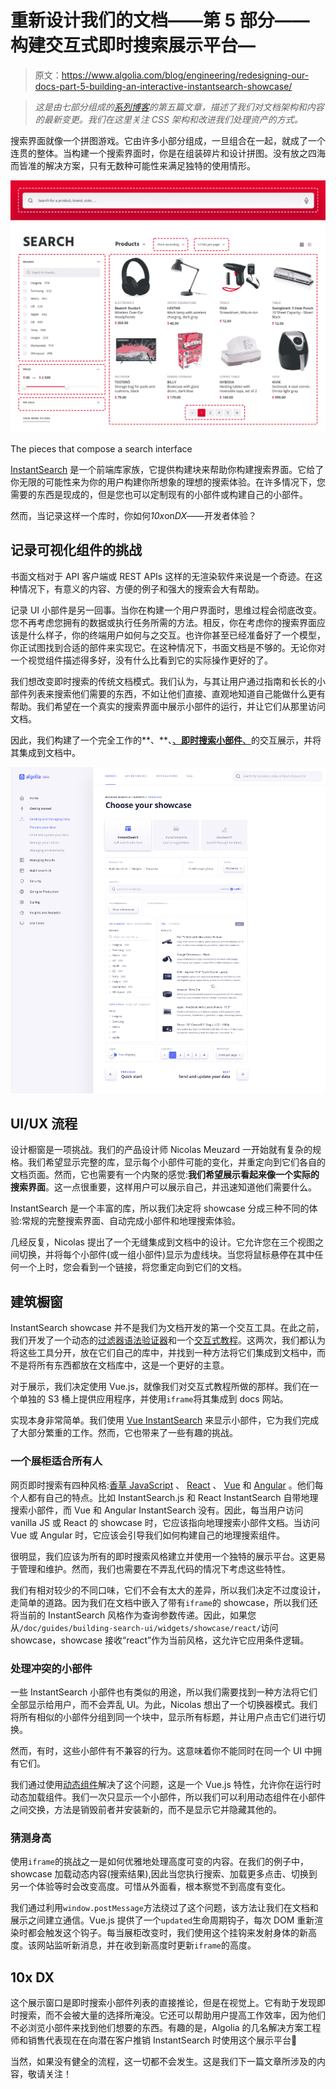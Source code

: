 # 重新设计我们的文档——第 5 部分——构建交互式即时搜索展示平台—

> 原文：<https://www.algolia.com/blog/engineering/redesigning-our-docs-part-5-building-an-interactive-instantsearch-showcase/>

> *这是由七部分组成的[系列博客](https://www.algolia.com/blog/engineering/redesigning-our-docs-part-1-why/)的第五篇文章，描述了我们对文档架构和内容的最新变更。我们在这里关注 CSS 架构和改进我们处理资产的方式。*

搜索界面就像一个拼图游戏。它由许多小部分组成，一旦组合在一起，就成了一个连贯的整体。当构建一个搜索界面时，你是在组装碎片和设计拼图。没有放之四海而皆准的解决方案，只有无数种可能性来满足独特的使用情形。

![The pieces that compose a search interface - interactive instantsearch](img/37827bd570f6764f86b2255077dbd7a0.png)

The pieces that compose a search interface

[InstantSearch](https://www.algolia.com/doc/guides/building-search-ui/what-is-instantsearch/js/) 是一个前端库家族，它提供构建块来帮助你构建搜索界面。它给了你无限的可能性来为你的用户构建你所想象的理想的搜索体验。在许多情况下，您需要的东西是现成的，但是您也可以定制现有的小部件或构建自己的小部件。

然而，当记录这样一个库时，你如何*10x*on*DX*——开发者体验？

## [](#the-challenges-of-documenting-visual-components)**记录可视化组件的挑战**

书面文档对于 API 客户端或 REST APIs 这样的无渲染软件来说是一个奇迹。在这种情况下，有意义的内容、方便的例子和强大的搜索会大有帮助。

记录 UI 小部件是另一回事。当你在构建一个用户界面时，思维过程会彻底改变。您不再考虑您拥有的数据或执行任务所需的方法。相反，你在考虑你的搜索界面应该是什么样子，你的终端用户如何与之交互。也许你甚至已经准备好了一个模型，你正试图找到合适的部件来实现它。在这种情况下，书面文档是不够的。无论你对一个视觉组件描述得多好，没有什么比看到它的实际操作更好的了。

我们想改变即时搜索的传统文档模式。我们认为，与其让用户通过指南和长长的小部件列表来搜索他们需要的东西，不如让他们直接、直观地知道自己能做什么更有帮助。我们希望在一个真实的搜索界面中展示小部件的运行，并让它们从那里访问文档。

因此，我们构建了一个完全工作的**、**、[、**即时搜索小部件**、](https://www.algolia.com/doc/guides/building-search-ui/widgets/showcase/js/)的交互展示，并将其集成到文档中。

![interactive instantsearch](img/55d21cb72db0140da4cf4574bfe4e7ae.png)

## [](#uiux-process)**UI/UX 流程**

设计橱窗是一项挑战。我们的产品设计师 Nicolas Meuzard 一开始就有复杂的规格。我们希望显示完整的库，显示每个小部件可能的变化，并重定向到它们各自的文档页面。然而，它也需要有一个内聚的感觉:**我们希望展示看起来像一个实际的搜索界面**。这一点很重要，这样用户可以展示自己，并迅速知道他们需要什么。

InstantSearch 是一个丰富的库，所以我们决定将 showcase 分成三种不同的体验:常规的完整搜索界面、自动完成小部件和地理搜索体验。

几经反复，Nicolas 提出了一个无缝集成到文档中的设计。它允许您在三个视图之间切换，并将每个小部件(或一组小部件)显示为虚线块。当您将鼠标悬停在其中任何一个上时，您会看到一个链接，将您重定向到它们的文档。

## [](#building-the-showcase)**建筑橱窗**

InstantSearch showcase 并不是我们为文档开发的第一个交互工具。在此之前，我们开发了一个动态的[过滤器语法验证器](https://www.algolia.com/doc/api-reference/api-parameters/filters/)和一个[交互式教程](https://www.algolia.com/doc/onboarding/)。这两次，我们都认为将这些工具分开，放在它们自己的库中，并找到一种方法将它们集成到文档中，而不是将所有东西都放在文档库中，这是一个更好的主意。

对于展示，我们决定使用 Vue.js，就像我们对交互式教程所做的那样。我们在一个单独的 S3 桶上提供应用程序，并使用`iframe`将其集成到 docs 网站。

实现本身非常简单。我们使用 [Vue InstantSearch](https://www.algolia.com/doc/api-reference/widgets/vue/) 来显示小部件，它为我们完成了大部分繁重的工作。然而，它也带来了一些有趣的挑战。

### [](#one-showcase-for-all)**一个展柜适合所有人**

网页即时搜索有四种风格:[香草 JavaScript](https://www.algolia.com/doc/api-reference/widgets/js/) 、 [React](https://www.algolia.com/doc/api-reference/widgets/react/) 、 [Vue](https://www.algolia.com/doc/api-reference/widgets/vue/) 和 [Angular](https://www.algolia.com/doc/api-reference/widgets/angular/) 。他们每个人都有自己的特点。比如 InstantSearch.js 和 React InstantSearch 自带地理搜索小部件，而 Vue 和 Angular InstantSearch 没有。因此，每当用户访问 vanilla JS 或 React 的 showcase 时，它应该指向地理搜索小部件文档。当访问 Vue 或 Angular 时，它应该会引导我们如何构建自己的地理搜索组件。

很明显，我们应该为所有的即时搜索风格建立并使用一个独特的展示平台。这更易于管理和维护。然而，我们也需要在不弄乱代码的情况下考虑这些特性。

我们有相对较少的不同口味，它们不会有太大的差异，所以我们决定不过度设计，走简单的道路。因为我们在文档中嵌入了带有`iframe`的 showcase，所以我们还将当前的 InstantSearch 风格作为查询参数传递。因此，如果您从`/doc/guides/building-search-ui/widgets/showcase/react/`访问 showcase，showcase 接收“react”作为当前风格，这允许它应用条件逻辑。

### [](#handling-conflicting-widgets)**处理冲突的小部件**

一些 InstantSearch 小部件也有类似的用途，所以我们需要找到一种方法将它们全部显示给用户，而不会弄乱 UI。为此，Nicolas 想出了一个切换器模式。我们将所有相似的小部件分组到同一个块中，显示所有标题，并让用户点击它们进行切换。

然而，有时，这些小部件有不兼容的行为。这意味着你不能同时在同一个 UI 中拥有它们。

我们通过使用[动态组件](https://vuejs.org/v2/guide/components.html#Dynamic-Components)解决了这个问题，这是一个 Vue.js 特性，允许你在运行时动态加载组件。我们一次只显示一个小部件，所以我们可以利用动态组件在小部件之间交换，方法是销毁前者并安装新的，而不是显示它并隐藏其他的。

### [](#guessing-the-height)**猜测身高**

使用`iframe`的挑战之一是如何优雅地处理高度可变的内容。在我们的例子中，showcase 加载动态内容(搜索结果),因此当您执行搜索、加载更多点击、切换到另一个体验等时会改变高度。可惜从外面看，根本察觉不到高度有变化。

我们通过利用`window.postMessage`方法绕过了这个问题，该方法让我们在文档和展示之间建立通信。Vue.js 提供了一个`updated`生命周期钩子，每次 DOM 重新渲染时都会触发这个钩子。每当展柜改变时，我们使用这个挂钩来发射身体的新高度。该网站监听新消息，并在收到新高度时更新`iframe`的高度。

## [](#10x-dx)**10x DX**

这个展示窗口是即时搜索小部件列表的直接推论，但是在视觉上。它有助于发现即时搜索，而不会被大量的选择所淹没。它还可以帮助用户提高工作效率，因为他们不必浏览小部件来找到他们想要的东西。有趣的是，Algolia 的几名解决方案工程师和销售代表现在在向潜在客户推销 InstantSearch 时使用这个展示平台🙂

当然，如果没有健全的流程，这一切都不会发生。这是我们下一篇文章所涉及的内容，敬请关注！